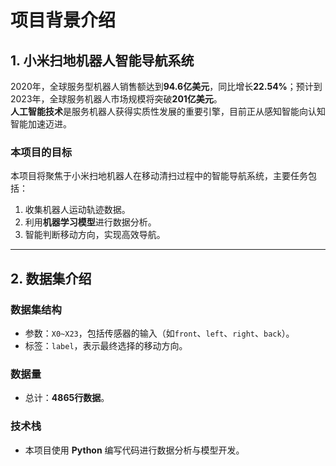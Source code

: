# 项目背景介绍
## 1. 小米扫地机器人智能导航系统

2020年，全球服务型机器人销售额达到**94.6亿美元**，同比增长**22.54%**；预计到2023年，全球服务机器人市场规模将突破**201亿美元**。  
**人工智能技术**是服务机器人获得实质性发展的重要引擎，目前正从感知智能向认知智能加速迈进。  

### 本项目的目标
本项目将聚焦于小米扫地机器人在移动清扫过程中的智能导航系统，主要任务包括：
1. 收集机器人运动轨迹数据。
2. 利用**机器学习模型**进行数据分析。
3. 智能判断移动方向，实现高效导航。

---

## 2. 数据集介绍

### 数据集结构
- 参数：`X0~X23`，包括传感器的输入（如`front`、`left`、`right`、`back`）。
- 标签：`label`，表示最终选择的移动方向。

### 数据量
- 总计：**4865行数据**。

### 技术栈
- 本项目使用 **Python** 编写代码进行数据分析与模型开发。

